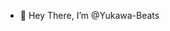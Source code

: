 - 👋 Hey There, I’m @Yukawa-Beats





<!---
Yukawa-Beats/Yukawa-Beats is a ✨ special ✨ repository because its `README.md` (this file) appears on your GitHub profile.
You can click the Preview link to take a look at your changes.
--->
